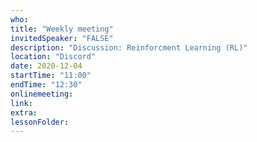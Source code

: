 ```yaml
---
who: 
title: "Weekly meeting"
invitedSpeaker: "FALSE"
description: "Discussion: Reinforcment Learning (RL)"
location: "Discord"
date: 2020-12-04
startTime: "11:00"
endTime: "12:30"
onlinemeeting: 
link: 
extra: 
lessonFolder: 
---
```

